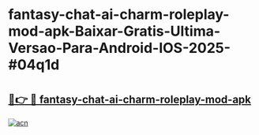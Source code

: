 # fantasy-chat-ai-charm-roleplay-mod-apk-Baixar-Gratis-Ultima-Versao-Para-Android-IOS-2025-#04q1d

# <h2><a href="https://ainizakaria.my?title=fantasy-chat-ai-charm-roleplay-mod-apk&ref=22M">🔗👉 🔴 fantasy-chat-ai-charm-roleplay-mod-apk</a></h2>

[![acn](https://github.com/user-attachments/assets/0f9c940e-d8b0-45ae-aac7-cd30a18b3e1c)](https://ainizakaria.my?title=fantasy-chat-ai-charm-roleplay-mod-apk&ref=22M)

